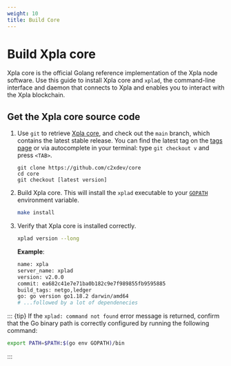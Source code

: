 ```yaml
---
weight: 10
title: Build Core
---
```


# Build Xpla core

Xpla core is the official Golang reference implementation of the Xpla node software. Use this guide to install Xpla core and `xplad`, the command-line interface and daemon that connects to Xpla and enables you to interact with the Xpla blockchain.

## Get the Xpla core source code

1. Use `git` to retrieve [Xpla core](https://github.com/c2xdev/core/), and check out the `main` branch, which contains the latest stable release. You can find the latest tag on the [tags page](https://github.com/c2xdev/core/tags) or via autocomplete in your terminal: type `git checkout v` and press `<TAB>`.

   ```
   git clone https://github.com/c2xdev/core
   cd core
   git checkout [latest version]
   ```

2. Build Xpla core. This will install the `xplad` executable to your [ `GOPATH` ](https://go.dev/doc/gopath_code) environment variable.

   ```bash
   make install
   ```

3. Verify that Xpla core is installed correctly.

   ```bash
   xplad version --long
   ```

   **Example**:

   ```bash
   name: xpla
   server_name: xplad
   version: v2.0.0
   commit: ea682c41e7e71ba0b182c9e7f989855fb9595885
   build_tags: netgo,ledger
   go: go version go1.18.2 darwin/amd64
   # ...followed by a lot of dependenecies
   ```

::: {tip}
If the `xplad: command not found` error message is returned, confirm that the Go binary path is correctly configured by running the following command:

```bash
export PATH=$PATH:$(go env GOPATH)/bin
```

:::
